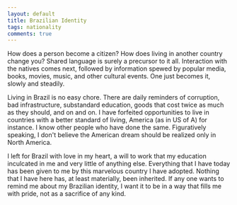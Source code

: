 ```yaml
---
layout: default
title: Brazilian Identity
tags: nationality
comments: true
---
```


How does a person become a citizen? How does living in another country change you? Shared language is surely a precursor to it all. Interaction with the natives comes next, followed by information spewed by popular media, books, movies, music, and other cultural events. One just becomes it, slowly and steadily.

Living in Brazil is no easy chore. There are daily reminders of corruption, bad infrastructure, substandard education, goods that cost twice as much as they should, and on and on. I have forfeited opportunities to live in countries with a better standard of living, America (as in US of A) for instance. I know other people who have done the same. Figuratively speaking, I don't believe the American dream should be realized only in North America.

I left for Brazil with love in my heart, a will to work that my education inculcated in me and very little of anything else. Everything that I have today has been given to me by this marvelous country I have adopted. Nothing that I have here has, at least materially, been inherited. If any one wants to remind me about my Brazilian identity, I want it to be in a way that fills me with pride, not as a sacrifice of any kind.

